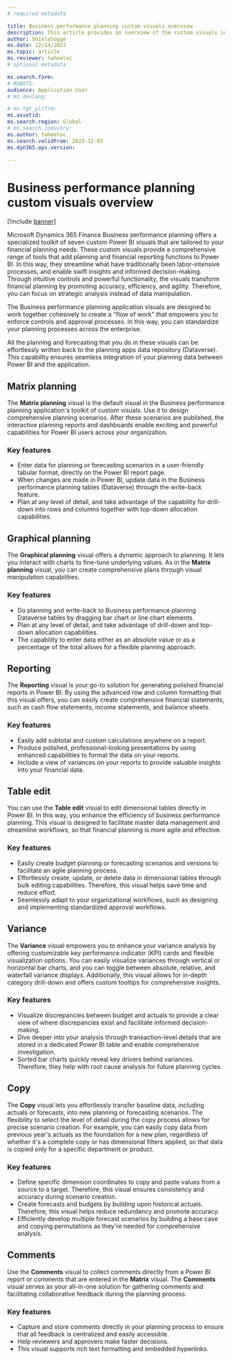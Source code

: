 ```yaml
---
# required metadata

title: Business performance planning custom visuals overview
description: This article provides an overview of the custom visuals in the Business performance planning application.
author: ShielaSogge
ms.date: 12/14/2023
ms.topic: article
ms.reviewer: twheeloc
# optional metadata

ms.search.form: 
# ROBOTS: 
audience: Application User
# ms.devlang: 

# ms.tgt_pltfrm: 
ms.assetid: 
ms.search.region: Global
# ms.search.industry: 
ms.author: twheeloc
ms.search.validFrom: 2023-12-03
ms.dyn365.ops.version: 

---
```

# Business performance planning custom visuals overview

[!include [banner](../includes/banner.md)]

Microsoft Dynamics 365 Finance Business performance planning offers a specialized toolkit of seven custom Power BI visuals that are tailored to your financial planning needs. These custom visuals provide a comprehensive range of tools that add planning and financial reporting functions to Power BI. In this way, they streamline what have traditionally been labor-intensive processes, and enable swift insights and informed decision-making. Through intuitive controls and powerful functionality, the visuals transform financial planning by promoting accuracy, efficiency, and agility. Therefore, you can focus on strategic analysis instead of data manipulation.

The Business performance planning application visuals are designed to work together cohesively to create a "flow of work" that empowers you to enforce controls and approval processes. In this way, you can standardize your planning processes across the enterprise.

All the planning and forecasting that you do in these visuals can be effortlessly written back to the planning apps data repository (Dataverse). This capability ensures seamless integration of your planning data between Power BI and the application.

## Matrix planning

The **Matrix planning** visual is the default visual in the Business performance planning application's toolkit of custom visuals. Use it to design comprehensive planning scenarios. After these scenarios are published, the interactive planning reports and dashboards enable exciting and powerful capabilities for Power BI users across your organization.

### Key features

- Enter data for planning or forecasting scenarios in a user-friendly tabular format, directly on the Power BI report page.
- When changes are made in Power BI, update data in the Business performance planning tables (Dataverse) through the write-back feature.
- Plan at any level of detail, and take advantage of the capability for drill-down into rows and columns together with top-down allocation capabilities.

## Graphical planning

The **Graphical planning** visual offers a dynamic approach to planning. It lets you interact with charts to fine-tune underlying values. As in the **Matrix planning** visual, you can create comprehensive plans through visual manipulation capabilities.

### Key features

- Do planning and write-back to Business performance planning Dataverse tables by dragging bar chart or line chart elements.
- Plan at any level of detail, and take advantage of drill-down and top-down allocation capabilities.
- The capability to enter data either as an absolute value or as a percentage of the total allows for a flexible planning approach.

## Reporting

The **Reporting** visual is your go-to solution for generating polished financial reports in Power BI. By using the advanced row and column formatting that this visual offers, you can easily create comprehensive financial statements, such as cash flow statements, income statements, and balance sheets.

### Key features

- Easily add subtotal and custom calculations anywhere on a report.
- Produce polished, professional-looking presentations by using enhanced capabilities to format the data on your reports.
- Include a view of variances on your reports to provide valuable insights into your financial data.

## Table edit

You can use the **Table edit** visual to edit dimensional tables directly in Power BI. In this way, you enhance the efficiency of business performance planning. This visual is designed to facilitate master data management and streamline workflows, so that financial planning is more agile and effective.

### Key features

- Easily create budget planning or forecasting scenarios and versions to facilitate an agile planning process.
- Effortlessly create, update, or delete data in dimensional tables through bulk editing capabilities. Therefore, this visual helps save time and reduce effort.
- Seamlessly adapt to your organizational workflows, such as designing and implementing standardized approval workflows.

## Variance

The **Variance** visual empowers you to enhance your variance analysis by offering customizable key performance indicator (KPI) cards and flexible visualization options. You can easily visualize variances through vertical or horizontal bar charts, and you can toggle between absolute, relative, and waterfall variance displays. Additionally, this visual allows for in-depth category drill-down and offers custom tooltips for comprehensive insights.

### Key features

- Visualize discrepancies between budget and actuals to provide a clear view of where discrepancies exist and facilitate informed decision-making.
- Dive deeper into your analysis through transaction-level details that are stored in a dedicated Power BI table and enable comprehensive investigation.
- Sorted bar charts quickly reveal key drivers behind variances. Therefore, they help with root cause analysis for future planning cycles.

## Copy

The **Copy** visual lets you effortlessly transfer baseline data, including actuals or forecasts, into new planning or forecasting scenarios. The flexibility to select the level of detail during the copy process allows for precise scenario creation. For example, you can easily copy data from previous year's actuals as the foundation for a new plan, regardless of whether it's a complete copy or has dimensional filters applied, so that data is copied only for a specific department or product.

### Key features

- Define specific dimension coordinates to copy and paste values from a source to a target. Therefore, this visual ensures consistency and accuracy during scenario creation.
- Create forecasts and budgets by building upon historical actuals. Therefore, this visual helps reduce redundancy and promote accuracy.
- Efficiently develop multiple forecast scenarios by building a base case and copying permutations as they're needed for comprehensive analysis.

## Comments

Use the **Comments** visual to collect comments directly from a Power BI report or comments that are entered in the **Matrix** visual. The **Comments** visual serves as your all-in-one solution for gathering comments and facilitating collaborative feedback during the planning process.

### Key features

- Capture and store comments directly in your planning process to ensure that all feedback is centralized and easily accessible.
- Help reviewers and approvers make faster decisions.
- This visual supports rich text formatting and embedded hyperlinks.
